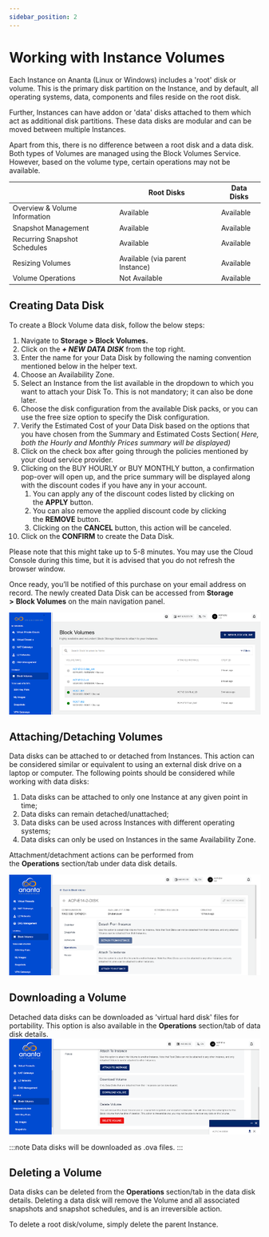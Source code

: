 ```yaml
---
sidebar_position: 2
---
```

# Working with Instance Volumes

Each Instance on Ananta (Linux or Windows) includes a 'root' disk or volume. This is the primary disk partition on the Instance, and by default, all operating systems, data, components and files reside on the root disk.

Further, Instances can have addon or 'data' disks attached to them which act as additional disk partitions. These data disks are modular and can be moved between multiple Instances.

Apart from this, there is no difference between a root disk and a data disk. Both types of Volumes are managed using the Block Volumes Service. However, based on the volume type, certain operations may not be available.

||Root Disks|Data Disks|
|---|---|---|
|Overview & Volume Information|Available|Available|
|Snapshot Management|Available|Available|
|Recurring Snapshot Schedules|Available|Available|
|Resizing Volumes|Available (via parent Instance)|Available|
|Volume Operations|Not Available|Available|

## Creating Data Disk

To create a Block Volume data disk, follow the below steps:

1. Navigate to **Storage > Block Volumes.**
2. Click on the **_+ NEW DATA DISK_** from the top right.
3. Enter the name for your Data Disk by following the naming convention mentioned below in the helper text.
4. Choose an Availability Zone.
5. Select an Instance from the list available in the dropdown to which you want to attach your Disk To. This is not mandatory; it can also be done later.
6. Choose the disk configuration from the available Disk packs, or you can use the free size option to specify the Disk configuration.
7. Verify the Estimated Cost of your Data Disk based on the options that you have chosen from the Summary and Estimated Costs Section( _Here, both the Hourly and Monthly Prices summary will be displayed)_
8. Click on the check box after going through the policies mentioned by your cloud service provider.
9. Clicking on the BUY HOURLY or BUY MONTHLY button, a confirmation pop-over will open up, and the price summary will be displayed along with the discount codes if you have any in your account. 
    1. You can apply any of the discount codes listed by clicking on the **APPLY** button. 
    2. You can also remove the applied discount code by clicking the **REMOVE** button. 
    3. Clicking on the **CANCEL** button, this action will be canceled.
10. Click on the **CONFIRM** to create the Data Disk.

Please note that this might take up to 5-8 minutes. You may use the Cloud Console during this time, but it is advised that you do not refresh the browser window.

Once ready, you’ll be notified of this purchase on your email address on record. The newly created Data Disk can be accessed from **Storage >** **Block Volumes** on the main navigation panel.

![Working with Instance Volumes](img/WorkingwithInstanceVolumes2.png)

## Attaching/Detaching Volumes

Data disks can be attached to or detached from Instances. This action can be considered similar or equivalent to using an external disk drive on a laptop or computer. The following points should be considered while working with data disks:

1. Data disks can be attached to only one Instance at any given point in time;
2. Data disks can remain detached/unattached;
3. Data disks can be used across Instances with different operating systems;
4. Data disks can only be used on Instances in the same Availability Zone.

Attachment/detachment actions can be performed from the **Operations** section/tab under data disk details.

![Working with Instance Volumes](img/WorkingwithInstanceVolumes3.png)

## Downloading a Volume

Detached data disks can be downloaded as 'virtual hard disk' files for portability. This option is also available in the **Operations** section/tab of data disk details.
![ Working with Instances ](img/WorkingwithInstanceVolumes4.png)

:::note
Data disks will be downloaded as .ova files.
:::

## Deleting a Volume

Data disks can be deleted from the **Operations** section/tab in the data disk details. Deleting a data disk will remove the Volume and all associated snapshots and snapshot schedules, and is an irreversible action.

To delete a root disk/volume, simply delete the parent Instance.

